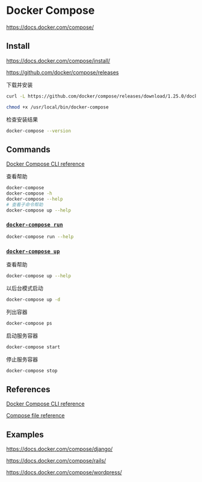 # Docker Compose

<https://docs.docker.com/compose/>

## Install

<https://docs.docker.com/compose/install/>

<https://github.com/docker/compose/releases>

下载并安装

```bash
curl -L https://github.com/docker/compose/releases/download/1.25.0/docker-compose-`uname -s`-`uname -m` -o /usr/local/bin/docker-compose

chmod +x /usr/local/bin/docker-compose
```

检查安装结果

```bash
docker-compose --version
```

## Commands

[Docker Compose CLI reference](https://docs.docker.com/compose/reference/overview/)

查看帮助

```bash
docker-compose
docker-compose -h
docker-compose --help
# 查看子命令帮助
docker-compose up --help
```

### [`docker-compose run`](https://docs.docker.com/compose/reference/run/)

```bash
docker-compose run --help
```

### [`docker-compose up`](https://docs.docker.com/compose/reference/up/)

查看帮助

```bash
docker-compose up --help
```

以后台模式启动

```bash
docker-compose up -d
```

列出容器

```bash
docker-compose ps
```

启动服务容器

```bash
docker-compose start
```

停止服务容器

```bash
docker-compose stop
```

## References

[Docker Compose CLI reference](https://docs.docker.com/compose/reference/overview/)

[Compose file reference](https://docs.docker.com/compose/compose-file/)

## Examples

<https://docs.docker.com/compose/django/>

<https://docs.docker.com/compose/rails/>

<https://docs.docker.com/compose/wordpress/>
